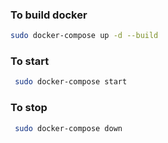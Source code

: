 ### To build docker 
```bash
sudo docker-compose up -d --build
```
### To start 
```bash
 sudo docker-compose start 
 ```
### To stop 
```bash
 sudo docker-compose down 
```